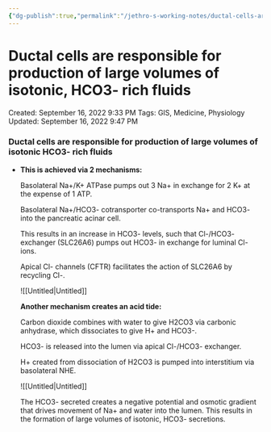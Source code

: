 ```yaml
---
{"dg-publish":true,"permalink":"/jethro-s-working-notes/ductal-cells-are-responsible-for-production-of-lar/","dgPassFrontmatter":true}
---
```



# Ductal cells are responsible for production of large volumes of isotonic, HCO3- rich fluids

Created: September 16, 2022 9:33 PM
Tags: GIS, Medicine, Physiology
Updated: September 16, 2022 9:47 PM

### Ductal cells are responsible for production of large volumes of isotonic HCO3- rich fluids

- **This is achieved via 2 mechanisms:**
    
    Basolateral Na+/K+ ATPase pumps out 3 Na+ in exchange for 2 K+ at the expense of 1 ATP.
    
    Basolateral Na+/HCO3- cotransporter co-transports Na+ and HCO3- into the pancreatic acinar cell.
    
    This results in an increase in HCO3- levels, such that Cl-/HCO3- exchanger (SLC26A6) pumps out HCO3- in exchange for luminal Cl- ions.
    
    Apical Cl- channels (CFTR) facilitates the action of SLC26A6 by recycling Cl-.
    
    ![[Untitled\|Untitled]]
    
    **Another mechanism creates an acid tide:**
    
    Carbon dioxide combines with water to give H2CO3 via carbonic anhydrase, which dissociates to give H+ and HCO3-.
    
    HCO3- is released into the lumen via apical Cl-/HCO3- exchanger.
    
    H+ created from dissociation of H2CO3 is pumped into interstitium via basolateral NHE.
    
    ![[Untitled\|Untitled]]
    
    The HCO3- secreted creates a negative potential and osmotic gradient that drives movement of Na+ and water into the lumen. This results in the formation of large volumes of isotonic, HCO3- secretions.